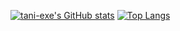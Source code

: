 [![tani-exe's GitHub stats](https://github-readme-stats.vercel.app/api?username=tani-exe&show_icons=true&title_color=7289da&icon_color=7289da)](https://github.com/anuraghazra/github-readme-stats)
[![Top Langs](https://github-readme-stats.vercel.app/api/top-langs/?username=tani-exe&layout=compact&title_color=7289da&icon_color=7289da)](https://github.com/anuraghazra/github-readme-stats)  
